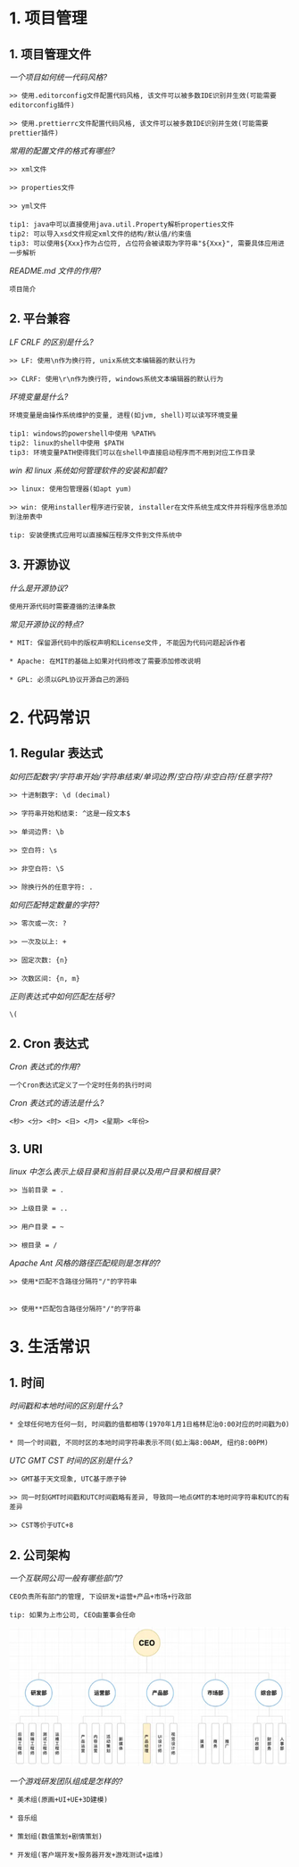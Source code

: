 # 1. 项目管理

## 1. 项目管理文件

_一个项目如何统一代码风格?_

```
>> 使用.editorconfig文件配置代码风格, 该文件可以被多数IDE识别并生效(可能需要editorconfig插件)

>> 使用.prettierrc文件配置代码风格, 该文件可以被多数IDE识别并生效(可能需要prettier插件)
```

_常用的配置文件的格式有哪些?_

```
>> xml文件

>> properties文件

>> yml文件

tip1: java中可以直接使用java.util.Property解析properties文件
tip2: 可以导入xsd文件规定xml文件的结构/默认值/约束值
tip3: 可以使用${Xxx}作为占位符, 占位符会被读取为字符串"${Xxx}", 需要具体应用进一步解析
```

_README.md 文件的作用?_

```
项目简介
```

## 2. 平台兼容

_LF CRLF 的区别是什么?_

```
>> LF: 使用\n作为换行符, unix系统文本编辑器的默认行为

>> CLRF: 使用\r\n作为换行符, windows系统文本编辑器的默认行为
```

_环境变量是什么?_

```
环境变量是由操作系统维护的变量, 进程(如jvm, shell)可以读写环境变量

tip1: windows的powershell中使用 %PATH%
tip2: linux的shell中使用 $PATH
tip3: 环境变量PATH使得我们可以在shell中直接启动程序而不用到对应工作目录
```

_win 和 linux 系统如何管理软件的安装和卸载?_

```
>> linux: 使用包管理器(如apt yum)

>> win: 使用installer程序进行安装, installer在文件系统生成文件并将程序信息添加到注册表中

tip: 安装便携式应用可以直接解压程序文件到文件系统中
```

## 3. 开源协议

_什么是开源协议?_

```
使用开源代码时需要遵循的法律条款
```

_常见开源协议的特点?_

```
* MIT: 保留源代码中的版权声明和License文件, 不能因为代码问题起诉作者

* Apache: 在MIT的基础上如果对代码修改了需要添加修改说明

* GPL: 必须以GPL协议开源自己的源码
```

# 2. 代码常识

## 1. Regular 表达式

_如何匹配数字/字符串开始/字符串结束/单词边界/空白符/非空白符/任意字符?_

```
>> 十进制数字: \d (decimal)

>> 字符串开始和结束: ^这是一段文本$

>> 单词边界: \b

>> 空白符: \s

>> 非空白符: \S

>> 除换行外的任意字符: .
```

_如何匹配特定数量的字符?_

```
>> 零次或一次: ?

>> 一次及以上: +

>> 固定次数: {n}

>> 次数区间: {n, m}
```

_正则表达式中如何匹配左括号?_

```
\(
```

## 2. Cron 表达式

_Cron 表达式的作用?_

```
一个Cron表达式定义了一个定时任务的执行时间
```

_Cron 表达式的语法是什么?_

```
<秒> <分> <时> <日> <月> <星期> <年份>
```

## 3. URI

_linux 中怎么表示上级目录和当前目录以及用户目录和根目录?_

```
>> 当前目录 = .

>> 上级目录 = ..

>> 用户目录 = ~

>> 根目录 = /
```

_Apache Ant 风格的路径匹配规则是怎样的?_

```
>> 使用*匹配不含路径分隔符"/"的字符串


>> 使用**匹配包含路径分隔符"/"的字符串
```

# 3. 生活常识

## 1. 时间

_时间戳和本地时间的区别是什么?_

```
* 全球任何地方任何一刻, 时间戳的值都相等(1970年1月1日格林尼治0:00对应的时间戳为0)

* 同一个时间戳, 不同时区的本地时间字符串表示不同(如上海8:00AM, 纽约8:00PM)
```

_UTC GMT CST 时间的区别是什么?_

```
>> GMT基于天文现象, UTC基于原子钟

>> 同一时刻GMT时间戳和UTC时间戳略有差异, 导致同一地点GMT的本地时间字符串和UTC的有差异

>> CST等价于UTC+8
```

## 2. 公司架构

_一个互联网公司一般有哪些部门?_

```
CEO负责所有部门的管理, 下设研发+运营+产品+市场+行政部

tip: 如果为上市公司, CEO由董事会任命
```

![1708417275665](image/extra/1708417275665.png)

_一个游戏研发团队组成是怎样的?_

```
* 美术组(原画+UI+UE+3D建模)

* 音乐组

* 策划组(数值策划+剧情策划)

* 开发组(客户端开发+服务器开发+游戏测试+运维)
```
